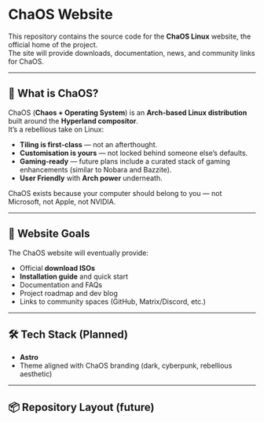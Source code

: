 # ChaOS Website  

This repository contains the source code for the **ChaOS Linux** website, the official home of the project.  
The site will provide downloads, documentation, news, and community links for ChaOS.  

---

## 🌌 What is ChaOS?  
ChaOS (**Chaos + Operating System**) is an **Arch-based Linux distribution** built around the **Hyperland compositor**.  
It’s a rebellious take on Linux:  

- **Tiling is first-class** — not an afterthought.  
- **Customisation is yours** — not locked behind someone else’s defaults.  
- **Gaming-ready** — future plans include a curated stack of gaming enhancements (similar to Nobara and Bazzite).  
- **User Friendly** with **Arch power** underneath.  

ChaOS exists because your computer should belong to you — not Microsoft, not Apple, not NVIDIA.  

---

## 🚀 Website Goals  
The ChaOS website will eventually provide:  
- Official **download ISOs**  
- **Installation guide** and quick start  
- Documentation and FAQs  
- Project roadmap and dev blog  
- Links to community spaces (GitHub, Matrix/Discord, etc.)  

---

## 🛠️ Tech Stack (Planned)  
- **Astro**
- Theme aligned with ChaOS branding (dark, cyberpunk, rebellious aesthetic)  

---

## 📦 Repository Layout (future)  

